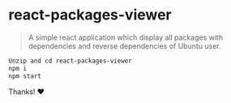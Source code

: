 # react-packages-viewer

> A simple react application which display all packages with dependencies and reverse dependencies of Ubuntu user.


```sh
Unzip and cd react-packages-viewer
npm i
npm start

```

Thanks! :heart: